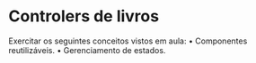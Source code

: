 # Controlers de livros
Exercitar os seguintes conceitos vistos em aula:
    • Componentes reutilizáveis.
    • Gerenciamento de estados.





